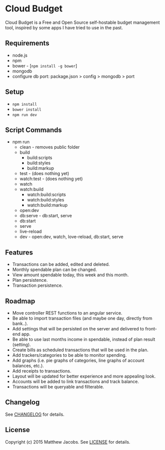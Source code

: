 # Cloud Budget

Cloud Budget is a Free and Open Source self-hostable budget management tool, inspired by some apps I have tried to use in the past.

## Requirements

* node.js
* npm
* bower - [`npm install -g bower`]
* mongodb
 * configure db port: package.json > config > mongodb > port

## Setup

* `npm install`
* `bower install`
* `npm run dev`

## Script Commands

* npm run
  * clean - removes public folder
  * build
    * build:scripts
    * build:styles
    * build:markup
  * test - (does nothing yet)
  * watch:test - (does nothing yet)
  * watch
  * watch:build
    * watch:build:scripts
    * watch:build:styles
    * watch:build:markup
  * open:dev
  * db:serve - db:start, serve
  * db:start
  * serve
  * live-reload
  * dev - open:dev, watch, love-reload, db:start, serve

## Features

* Transactions can be added, edited and deleted.
* Monthly spendable plan can be changed.
* View amount spendable today, this week and this month.
* Plan persistence.
* Transaction persistence.

## Roadmap

* Move controller REST functions to an angular service.
* Be able to import transaction files (and maybe one day, directly from bank..).
* Add settings that will be persisted on the server and delivered to front-end app.
* Be able to use last months income in spendable, instead of plan result (setting).
* Create bills as scheduled transactions that will be used in the plan.
* Add trackers/categories to be able to monitor spending.
* Add graphs (i.e. pie graphs of categories, line graphs of account balances, etc.).
* Add receipts to transactions.
* Layout will be updated for better experience and more appealing look.
* Accounts will be added to link transactions and track balance.
* Transactions will be queryable and filterable.

## Changelog

See [CHANGELOG](CHANGELOG.md) for details.

## License

Copyright (c) 2015 Matthew Jacobs.
See [LICENSE](LICENSE.md) for details.
